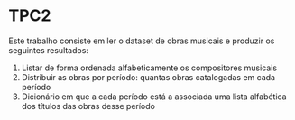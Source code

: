 # TPC2
Este trabalho consiste em ler o dataset de obras musicais e produzir os seguintes resultados:
1. Listar de forma ordenada alfabeticamente os compositores musicais
2. Distribuir as obras por período: quantas obras catalogadas em cada período
3. Dicionário em que a cada período está a associada uma lista alfabética dos títulos das obras desse período